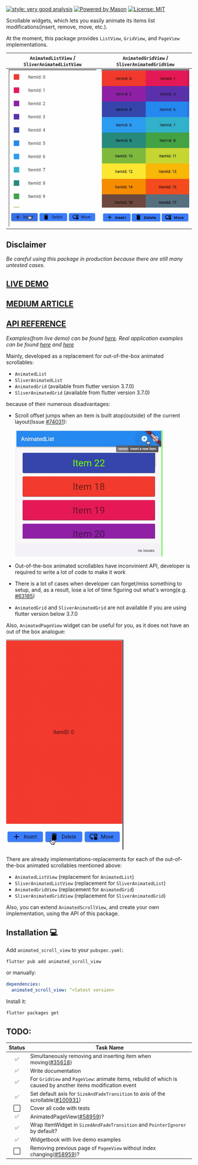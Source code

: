 
[![style: very good analysis][very_good_analysis_badge]][very_good_analysis_link]
[![Powered by Mason](https://img.shields.io/endpoint?url=https%3A%2F%2Ftinyurl.com%2Fmason-badge)](https://github.com/felangel/mason)
[![License: MIT][license_badge]][license_link]

Scrollable widgets, which lets you easily animate its items list modifications(insert, remove, move, etc.).

At the moment, this package provides `ListView`, `GridView`, and `PageView` implementations.

`AnimatedListView` / `SliverAnimatedListView` | `AnimatedGridView` / `SliverAnimatedGridView` 
:---: | :---: 
<img src="https://raw.githubusercontent.com/radomir9720/animated_scroll_view/main/doc/images/animated_list_view_general_demo.gif"/>|<img src="https://raw.githubusercontent.com/radomir9720/animated_scroll_view/main/doc/images/animated_grid_view_general_demo.gif"/>

## **Disclaimer**
_Be careful using this package in production because there are still many untested cases._

## **[LIVE DEMO][live_demo_link]**
## **[MEDIUM ARTICLE][medium_article_link]**
## **[API REFERENCE][api_reference_link]**


_Examples(from live demo) can be found [here][live_demo_examples_link].
Real application examples can be found [here][real_app_example_link1] and [here][real_app_example_link2]_

Mainly, developed as a replacement for out-of-the-box animated scrollables:

- `AnimatedList`
- `SliverAnimatedList`
- `AnimatedGrid` (available from flutter version 3.7.0)
- `SliverAnimatedGrid` (available from flutter version 3.7.0)

because of their numerous disadvantages:

- Scroll offset jumps when an item is built atop(outside) of the current
layout(Issue [#74031](https://github.com/flutter/flutter/issues/74031)):
  
  <img src="https://raw.githubusercontent.com/radomir9720/animated_scroll_view/main/doc/images/animated_list_offset_jump_demo.gif"/>
- Out-of-the-box animated scrollables have inconvinient API, developer
is required to write a lot of code to make it work
- There is a lot of cases when developer can forget/miss something to setup,
and, as a result, lose a lot of time figuring out what's wrong(e.g. [#63185](https://github.com/flutter/flutter/issues/63185))
- `AnimatedGrid` and `SliverAnimatedGrid` are not available if you are using
flutter version below 3.7.0

Also, `AnimatedPageView` widget can be useful for you, as it does not have an out of the box analogue:

<img src="https://raw.githubusercontent.com/radomir9720/animated_scroll_view/main/doc/images/animated_page_view_general_demo.gif"/>

There are already implementations-replacements for each of the
out-of-the-box animated scrollables mentioned above:

- `AnimatedListView` (replacement for `AnimatedList`)
- `SliverAnimatedListView` (replacement for `SliverAnimatedList`)
- `AnimatedGridView` (replacement for `AnimatedGrid`)
- `SliverAnimatedGridView` (replacement for `SliverAnimatedGrid`)

Also, you can extend `AnimatedScrollView`, and create your own
implementation, using the API of this package.


## Installation 💻

Add `animated_scroll_view` to your `pubspec.yaml`:

```
flutter pub add animated_scroll_view
```

or manually:

```yaml
dependencies:
  animated_scroll_view: ^<latest version>
```

Install it:

```sh
flutter packages get
```

## TODO:

Status  |Task Name
:------:|----
✅|Simultaneously removing and inserting item when moving([#35618](https://github.com/flutter/flutter/issues/35618))
✅|Write documentation
✅|For `GridView` and `PageView`: animate items, rebuild of which is caused by another items modification event
✅|Set default axis for `SizeAndFadeTransition` to axis of the scrollable([#100931](https://github.com/flutter/flutter/issues/100931#issuecomment-1120515790))
⬜|Cover all code with tests
✅|AnimatedPageView([#58959](https://github.com/flutter/flutter/issues/58959))?
✅|Wrap ItemWidget in `SizedAndFadeTransition` and `PointerIgnorer` by default?
✅|Widgetbook with live demo examples
⬜|Removing previous page of `PageeView` without index changing([#58959](https://github.com/flutter/flutter/issues/58959))?


[license_badge]: https://img.shields.io/badge/license-MIT-blue.svg
[license_link]: https://opensource.org/licenses/MIT
[very_good_analysis_badge]: https://img.shields.io/badge/style-very_good_analysis-B22C89.svg
[very_good_analysis_link]: https://pub.dev/packages/very_good_analysis
[real_app_example_link1]: https://github.com/radomir9720/pixel_app_flutter/blob/0.6.0/lib/presentation/screens/apps/body/handset_apps_screen_body.dart
[real_app_example_link2]: https://github.com/radomir9720/pixel_app_flutter/blob/cbeb620a8b52c745b2ffc87c234c5c29755a979a/lib/presentation/screens/apps/body/tablet_apps_screen_body.dart#L111
[live_demo_examples_link]: https://github.com/radomir9720/animated_scroll_view/tree/main/widgetbook_app/lib/widgets/scrollables
[api_reference_link]: https://pub.dev/documentation/animated_scroll_view/latest/animated_scroll_view/animated_scroll_view-library.html
[medium_article_link]: https://medium.com/@radomir9720/animate-list-items-in-flutter-100ec796e618
[live_demo_link]: https://radomir9720.github.io/animated_scroll_view/#/